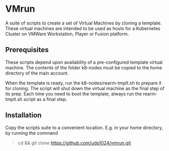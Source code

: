# VMrun
A suite of scripts to create a set of Virtual Machines by cloning a template. These virtual machines are intended to be used as hosts for a Kubernetes Cluster on VMWare Workstation, Player or Fusion platform.

## Prerequisites
These scripts depend upon availability of a pre-configured template virtual machine. The contents of the folder k8-nodes must be copied to the home directory of the main account.

When the template is ready, run the k8-nodes/rearm-tmplt.sh to prepare it for cloning. The script will shut down the virtual machine as the final step of its prep. Each time you need to boot the template, always run the rearm-tmplt.sh script as a final step.

## Installation
Copy the scripts suite to a convenient location. E.g. in your home directory, by running the command
> cd && git clone https://github.com/udp1024/vmrun.git
